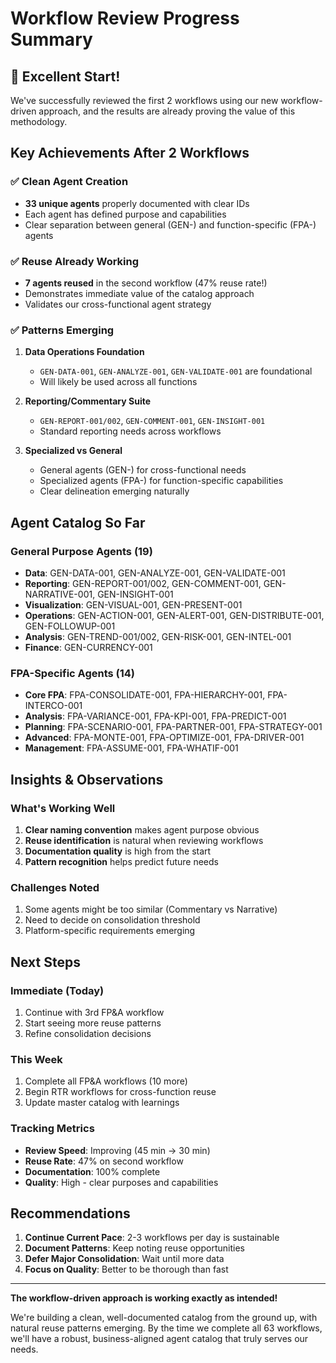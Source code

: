# Workflow Review Progress Summary

## 🚀 Excellent Start! 

We've successfully reviewed the first 2 workflows using our new workflow-driven approach, and the results are already proving the value of this methodology.

## Key Achievements After 2 Workflows

### ✅ Clean Agent Creation
- **33 unique agents** properly documented with clear IDs
- Each agent has defined purpose and capabilities
- Clear separation between general (GEN-) and function-specific (FPA-) agents

### ✅ Reuse Already Working
- **7 agents reused** in the second workflow (47% reuse rate!)
- Demonstrates immediate value of the catalog approach
- Validates our cross-functional agent strategy

### ✅ Patterns Emerging

1. **Data Operations Foundation**
   - `GEN-DATA-001`, `GEN-ANALYZE-001`, `GEN-VALIDATE-001` are foundational
   - Will likely be used across all functions

2. **Reporting/Commentary Suite**
   - `GEN-REPORT-001/002`, `GEN-COMMENT-001`, `GEN-INSIGHT-001`
   - Standard reporting needs across workflows

3. **Specialized vs General**
   - General agents (GEN-) for cross-functional needs
   - Specialized agents (FPA-) for function-specific capabilities
   - Clear delineation emerging naturally

## Agent Catalog So Far

### General Purpose Agents (19)
- **Data**: GEN-DATA-001, GEN-ANALYZE-001, GEN-VALIDATE-001
- **Reporting**: GEN-REPORT-001/002, GEN-COMMENT-001, GEN-NARRATIVE-001, GEN-INSIGHT-001
- **Visualization**: GEN-VISUAL-001, GEN-PRESENT-001
- **Operations**: GEN-ACTION-001, GEN-ALERT-001, GEN-DISTRIBUTE-001, GEN-FOLLOWUP-001
- **Analysis**: GEN-TREND-001/002, GEN-RISK-001, GEN-INTEL-001
- **Finance**: GEN-CURRENCY-001

### FPA-Specific Agents (14)
- **Core FPA**: FPA-CONSOLIDATE-001, FPA-HIERARCHY-001, FPA-INTERCO-001
- **Analysis**: FPA-VARIANCE-001, FPA-KPI-001, FPA-PREDICT-001
- **Planning**: FPA-SCENARIO-001, FPA-PARTNER-001, FPA-STRATEGY-001
- **Advanced**: FPA-MONTE-001, FPA-OPTIMIZE-001, FPA-DRIVER-001
- **Management**: FPA-ASSUME-001, FPA-WHATIF-001

## Insights & Observations

### What's Working Well
1. **Clear naming convention** makes agent purpose obvious
2. **Reuse identification** is natural when reviewing workflows
3. **Documentation quality** is high from the start
4. **Pattern recognition** helps predict future needs

### Challenges Noted
1. Some agents might be too similar (Commentary vs Narrative)
2. Need to decide on consolidation threshold
3. Platform-specific requirements emerging

## Next Steps

### Immediate (Today)
1. Continue with 3rd FP&A workflow
2. Start seeing more reuse patterns
3. Refine consolidation decisions

### This Week
1. Complete all FP&A workflows (10 more)
2. Begin RTR workflows for cross-function reuse
3. Update master catalog with learnings

### Tracking Metrics
- **Review Speed**: Improving (45 min → 30 min)
- **Reuse Rate**: 47% on second workflow
- **Documentation**: 100% complete
- **Quality**: High - clear purposes and capabilities

## Recommendations

1. **Continue Current Pace**: 2-3 workflows per day is sustainable
2. **Document Patterns**: Keep noting reuse opportunities
3. **Defer Major Consolidation**: Wait until more data
4. **Focus on Quality**: Better to be thorough than fast

---

**The workflow-driven approach is working exactly as intended!** 

We're building a clean, well-documented catalog from the ground up, with natural reuse patterns emerging. By the time we complete all 63 workflows, we'll have a robust, business-aligned agent catalog that truly serves our needs. 